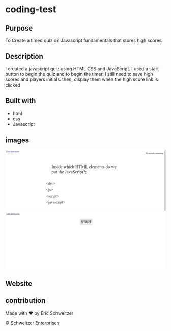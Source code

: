 # coding-test

## Purpose

To Create a timed quiz on Javascript fundamentals that stores high scores. 

## Description

I created a javascript quiz using HTML CSS and JavaScript. I used a start button to begin the quiz and to begin the timer. I still need to save high scores and players initials. then, display them when the high score link is clicked


## Built with
* html
* css
* Javascript

## images

![](./images/Screenshot%202022-06-22%20214741.png)
![](./images/Screenshot%202022-06-22%20214813.png)

## Website


## contribution
Made with ❤️ by Eric Schweitzer 

&copy; Schweitzer Enterprises